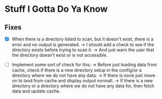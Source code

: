 # Stuff I Gotta Do Ya Know


## Fixes
- [X] When there is a directory listed to scan, but it doesn't exist, there is a error and no output is generated.
  -> I should add a check to see if the directory exists before trying to scan it.
  -> And just warn the user that the directory doesn't exist or is not accessible.

- [ ] Implement some sort of check for this:
  -> Before just loading data from cache, check if there is a new directory setup in the config/or a directory where we do not have any data.
  -> If there is none just move on to laod from cache and display output normall.
    -> If there is a new directory or a directory where we do not have any data for, then fetch data and update cache.